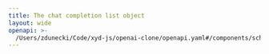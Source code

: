 ```yaml
---
title: The chat completion list object
layout: wide
openapi: >-
  /Users/zdunecki/Code/xyd-js/openai-clone/openapi.yaml#/components/schemas/ChatCompletionList
---
```


